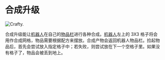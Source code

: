 # 合成升级

![Crafty.](oredict:opencomputers:craftingUpgrade)

合成升级能让[机器人](../block/robot.md)在自己的[物品栏](../item/inventoryUpgrade.md)进行各种合成。[机器人](../block/robot.md)左上的 3X3 格子将会用作合成网格，物品需要根据配方来摆放。合成产物会返回机器人物品栏。捡起物品后，首先会尝试放入指定格子中；若失败，则尝试放在下一个空格子里。如果没有格子了，物品会被丢到地上。
